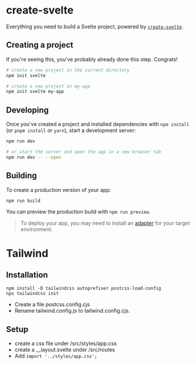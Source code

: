 # create-svelte

Everything you need to build a Svelte project, powered by [`create-svelte`](https://github.com/sveltejs/kit/tree/master/packages/create-svelte).

## Creating a project

If you're seeing this, you've probably already done this step. Congrats!

```bash
# create a new project in the current directory
npm init svelte

# create a new project in my-app
npm init svelte my-app
```

## Developing

Once you've created a project and installed dependencies with `npm install` (or `pnpm install` or `yarn`), start a development server:

```bash
npm run dev

# or start the server and open the app in a new browser tab
npm run dev -- --open
```

## Building

To create a production version of your app:

```bash
npm run build
```

You can preview the production build with `npm run preview`.

> To deploy your app, you may need to install an [adapter](https://kit.svelte.dev/docs/adapters) for your target environment.

# Tailwind

## Installation
```
npm install -D tailwindcss autoprefixer postcss-load-config
npx tailwindcss init
```

* Create a file postcss.config.cjs
* Rename tailwind.config.js to tailwind.config.cjs.

## Setup

* create a css file under /src/styles/app.css
* create a __layout.svelte under /src/routes
* Add `import '../styles/app.css';`